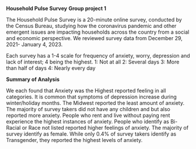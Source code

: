 **Household Pulse Survey**
**Group project 1**

The Household Pulse Survey is a 20-minute online survey, conducted by the Census Bureau, studying how the coronavirus pandemic and other emergent issues are impacting households across the country from a social and economic perspective.
We reviewed survey data from December 29, 2021- January 4, 2023.

Each survey has a 1-4 scale for frequency of anxiety, worry, depression and lack of interest; 4 being the highest. 
  1: Not at all
  2: Several days
  3: More than half of days
  4: Nearly every day

**Summary of Analysis**

We each found that Anxiety was the Highest reported feeling in all categories. 
It is common that symptoms of depression increase during winter/holiday months. The Midwest reported the least amount of anxiety.
The majority of survey takers did not have any children and but also reported more anxiety. 
People who rent and live without paying rent experience the highest instances of anxiety.
People who identify as Bi-Racial or Race not listed reported higher feelings of anxiety.
The majority of survey identify as female.
While only 0.4% of survey takers identify as Transgender, they reported the highest levels of anxiety. 


